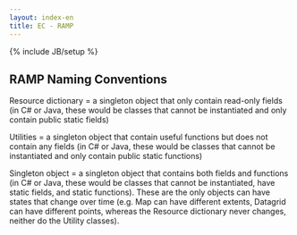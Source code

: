 ```yaml
---
layout: index-en
title: EC - RAMP
---
```

{% include JB/setup %}

## RAMP Naming Conventions

Resource dictionary = a singleton object that only contain read-only fields (in C# or Java, these would be classes that cannot be instantiated and only contain public static fields)

Utilities = a singleton object that contain useful functions but does not contain any fields (in C# or Java, these would be classes that cannot be instantiated and only contain public static functions) 

Singleton object = a singleton object that contains both fields and functions (in C# or Java, these would be classes that cannot be instantiated, have static fields, and static functions). These are the only objects can have states that change over time (e.g. Map can have different extents, Datagrid can have different points, whereas the Resource dictionary never changes, neither do the Utility classes).

